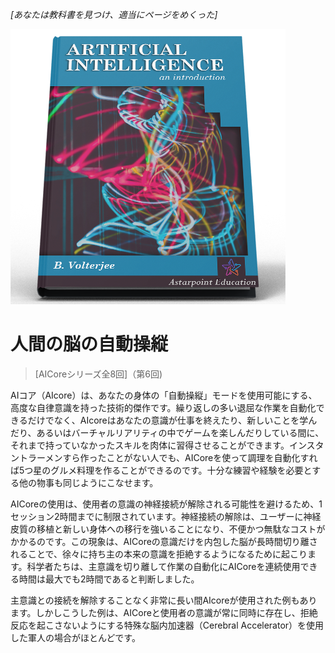 *[あなたは教科書を見つけ、適当にページをめくった]*

![AI教科書](/resources/lore/textbookAI440.png)
# 人間の脳の自動操縦
> [AICoreシリーズ全8回]（第6回)

AIコア（AIcore）は、あなたの身体の「自動操縦」モードを使用可能にする、高度な自律意識を持った技術的傑作です。繰り返しの多い退屈な作業を自動化できるだけでなく、AIcoreはあなたの意識が仕事を終えたり、新しいことを学んだり、あるいはバーチャルリアリティの中でゲームを楽しんだりしている間に、それまで持っていなかったスキルを肉体に習得させることができます。インスタントラーメンすら作ったことがない人でも、AICoreを使って調理を自動化すれば5つ星のグルメ料理を作ることができるのです。十分な練習や経験を必要とする他の物事も同じようにこなせます。

AICoreの使用は、使用者の意識の神経接続が解除される可能性を避けるため、1セッション2時間までに制限されています。神経接続の解除は、ユーザーに神経皮質の移植と新しい身体への移行を強いることになり、不便かつ無駄なコストがかかるのです。この現象は、AICoreの意識だけを内包した脳が長時間切り離されることで、徐々に持ち主の本来の意識を拒絶するようになるために起こります。科学者たちは、主意識を切り離して作業の自動化にAICoreを連続使用できる時間は最大でも2時間であると判断しました。

主意識との接続を解除することなく非常に長い間AIcoreが使用された例もあります。しかしこうした例は、AICoreと使用者の意識が常に同時に存在し、拒絶反応を起こさないようにする特殊な脳内加速器（Cerebral Accelerator）を使用した軍人の場合がほとんどです。
